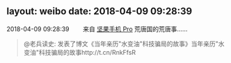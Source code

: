 layout: weibo
date: 2018-04-09 09:28:39
---
2018-04-09 09:28:39  &nbsp;&nbsp;&nbsp;&nbsp;&nbsp;&nbsp; 来自 <a href="http://app.weibo.com/t/feed/Z4AgP" rel="nofollow">坚果手机 Pro</a>
荒唐国的荒唐事……
>  @老兵读史: 发表了博文《当年亲历"水变油"科技骗局的故事》当年亲历"水变油"科技骗局的故事http://t.cn/RnkFfsR ​​​
